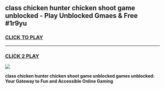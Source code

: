 
## class chicken hunter chicken shoot game unblocked - Play Unblocked Gmaes & Free #1r9yu
<h3>
<a href="https://news.freeplayer.one?title=class_chicken_hunter_chicken_shoot_game_unblocked&ref=03M">CLICK TO PLAY</a></h3>
<hr>

<h3>
<a href="https://news.freeplayer.one?title=class_chicken_hunter_chicken_shoot_game_unblocked&ref=03M">CLICK 2 PLAY</a>
  
</h3>

<a href="https://news.freeplayer.one?title=class_chicken_hunter_chicken_shoot_game_unblocked&ref=03M"><img src="https://clearcache.store/games.png"></a>


**class chicken hunter chicken shoot game unblocked games unblocked: Your Gateway to Fun and Accessible Online Gaming**
